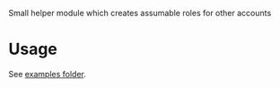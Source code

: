 Small helper module which creates assumable roles for other accounts

# Usage

See [examples folder](./examples).
